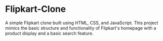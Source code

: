 # Flipkart-Clone
A simple Flipkart clone built using HTML, CSS, and JavaScript. This project mimics the basic structure and functionality of Flipkart's homepage with a product display and a basic search feature.
